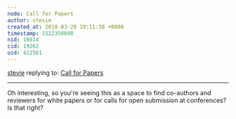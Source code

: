 ```yaml
---
node: Call for Papers
author: stevie
created_at: 2018-03-29 19:11:38 +0000
timestamp: 1522350698
nid: 16014
cid: 19262
uid: 422561
---
```




[stevie](../profile/stevie) replying to: [Call for Papers](../wiki/call-for-papers)

----
Oh interesting, so you're seeing this as a space to find co-authors and reviewers for white papers or for calls for open submission at conferences? Is that right? 